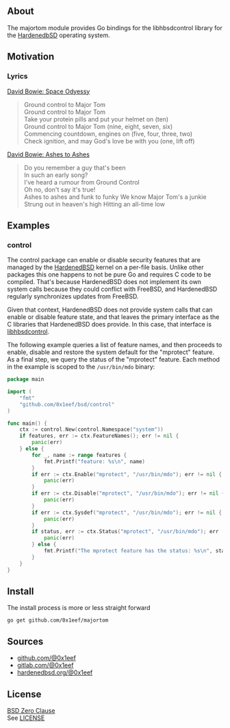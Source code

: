 ## About

The majortom module provides Go bindings for the libhbsdcontrol
library for the [HardenedbSD](https://git.hardenedbsd.org/hardenedbsd/hardenedbsd)
operating system.

## Motivation

### Lyrics

[David Bowie: Space Odyessy](https://www.youtube.com/watch?v=9_M3uw29U1U)

> Ground control to Major Tom <br>
> Ground control to Major Tom <br>
> Take your protein pills and put your helmet on (ten) <br>
> Ground control to Major Tom (nine, eight, seven, six) <br>
> Commencing countdown, engines on (five, four, three, two) <br>
> Check ignition, and may God's love be with you (one, lift off) <br>

[David Bowie: Ashes to Ashes](https://www.youtube.com/watch?v=wBDD37Xv6A0)

> Do you remember a guy that's been <br>
> In such an early song? <br>
> I've heard a rumour from Ground Control <br>
> Oh no, don't say it's true! <br>
> Ashes to ashes and funk to funky
> We know Major Tom's a junkie
> Strung out in heaven's high
> Hitting an all-time low

## Examples

### control

The control package can enable or disable security features
that are managed by the [HardenedBSD](https://hardenedbsd.org)
kernel on a per-file basis. Unlike other packages this one
happens to not be pure Go and requires C code to be compiled.
That's because HardenedBSD does not implement its own system calls
because they could conflict with FreeBSD, and HardenedBSD regularly
synchronizes updates from FreeBSD.

Given that context, HardenedBSD does not provide system calls
that can enable or disable feature state, and that leaves the
primary interface as the C libraries that HardenedBSD does
provide. In this case, that interface is
[libhbsdcontrol](https://git.hardenedbsd.org/hardenedbsd/hardenebsd).

The following example queries a list of feature names, and then proceeds
to enable, disable and restore the system default for the "mprotect"
feature. As a final step, we query the status of the "mprotect" feature.
Each method in the example is scoped to the `/usr/bin/mdo` binary:

```go
package main

import (
	"fmt"
	"github.com/0x1eef/bsd/control"
)

func main() {
	ctx := control.New(control.Namespace("system"))
	if features, err := ctx.FeatureNames(); err != nil {
		panic(err)
	} else {
		for _, name := range features {
			fmt.Printf("feature: %s\n", name)
		}
		if err := ctx.Enable("mprotect", "/usr/bin/mdo"); err != nil {
			panic(err)
		}
		if err := ctx.Disable("mprotect", "/usr/bin/mdo"); err != nil {
			panic(err)
		}
		if err := ctx.Sysdef("mprotect", "/usr/bin/mdo"); err != nil {
			panic(err)
		}
		if status, err := ctx.Status("mprotect", "/usr/bin/mdo"); err != nil {
			panic(err)
		} else {
			fmt.Printf("The mprotect feature has the status: %s\n", status)
		}
	}
}
```

## Install

The install process is more or less straight forward

    go get github.com/0x1eef/majortom

## Sources

* [github.com/@0x1eef](https://github.com/0x1eef/majortom#readme)
* [gitlab.com/@0x1eef](https://gitlab.com/0x1eef/majortom#about)
* [hardenedbsd.org/@0x1eef](https://git.HardenedBSD.org/0x1eef/majortom#about)

## License

[BSD Zero Clause](https://choosealicense.com/licenses/0bsd/)
<br>
See [LICENSE](./LICENSE)